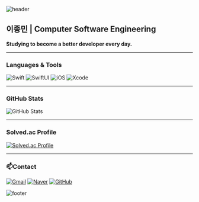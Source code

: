 ![header](https://capsule-render.vercel.app/api?type=waving&color=auto&height=250&section=header&text=unib35&fontSize=80&animation=fadeIn)

## 이종민 | Computer Software Engineering  
**Studying to become a better developer every day.**

---

### **Languages & Tools**
![Swift](https://img.shields.io/badge/swift-F05138?style=for-the-badge&logo=swift&logoColor=white)
![SwiftUI](https://img.shields.io/badge/SwiftUI-%2361DAFB.svg?style=for-the-badge&logo=swift&logoColor=white)
![iOS](https://img.shields.io/badge/iOS-000000?style=for-the-badge&logo=ios&logoColor=white)
![Xcode](https://img.shields.io/badge/Xcode-1575F9?style=for-the-badge&logo=xcode&logoColor=white)

---

### **GitHub Stats**
![GitHub Stats](https://github-readme-stats.vercel.app/api?username=unib35&show_icons=true&count_private=true&theme=radical)

---

### **Solved.ac Profile**
[![Solved.ac Profile](http://mazassumnida.wtf/api/v2/generate_badge?boj=unib35)](https://solved.ac/unib35)

---

### 📫Contact  
[![Gmail](https://img.shields.io/badge/Gmail-jm.jongminlee@gmail.com-EA4335?style=for-the-badge&logo=gmail&logoColor=white)](mailto:jm.jongminlee@gmail.com)
[![Naver](https://img.shields.io/badge/Naver-unib335@naver.com-03C75A?style=for-the-badge&logo=naver&logoColor=white)](mailto:unib335@naver.com)
[![GitHub](https://img.shields.io/badge/GitHub-unib35-181717?style=for-the-badge&logo=github&logoColor=white)](https://github.com/unib35)

![footer](https://capsule-render.vercel.app/api?type=waving&color=gradient&customColorList=0,2,2,5,30&height=150&section=footer)
